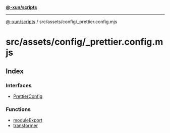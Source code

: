 [**@-xun/scripts**](../../../../README.md)

***

[@-xun/scripts](../../../../README.md) / src/assets/config/\_prettier.config.mjs

# src/assets/config/\_prettier.config.mjs

## Index

### Interfaces

- [PrettierConfig](interfaces/PrettierConfig.md)

### Functions

- [moduleExport](functions/moduleExport.md)
- [transformer](functions/transformer.md)
